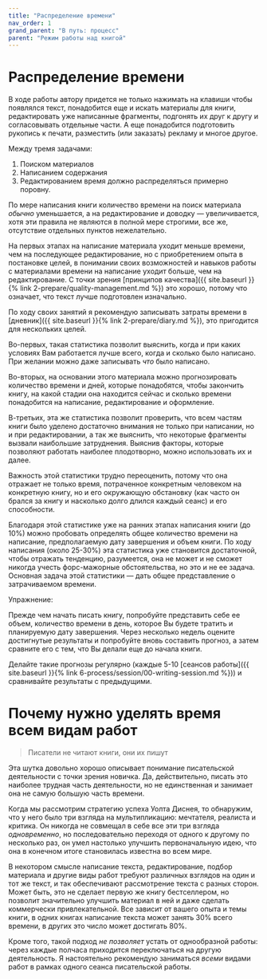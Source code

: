 ```yaml
---
title: "Распределение времени"
nav_order: 1
grand_parent: "В путь: процесс"
parent: "Режим работы над книгой"
---
```


# Распределение времени

В ходе работы автору придется не только нажимать на клавиши чтобы
появлялся текст, понадобится еще и искать материалы для книги,
редактировать уже написанные фрагменты, подгонять их друг к другу и
согласовывать отдельные части.  А еще понадобится подготовить рукопись
к печати, разместить (или заказать) рекламу и многое другое.

Между тремя задачами:
1. Поиском материалов
2. Написанием содержания
3. Редактированием
время должно распределяться примерно поровну.

По мере написания книги количество времени на поиск материала
*обычно* уменьшается, а на редактирование и доводку — увеличивается,
хотя эти правила не являются в полной мере строгими, все же,
отсутствие отдельных пунктов нежелательно.

На первых этапах на написание материала уходит меньше времени, чем на
последующее редактирование, но с приобретением опыта в постановке
целей, в понимании своих возможностей и навыков работы с материалами
времени на написание уходит больше, чем на редактирование.  С точки
зрения [принципов качества]({{ site.baseurl }}{% link
2-prepare/quality-management.md %}) это хорошо, потому что означает,
что текст лучше подготовлен изначально.

По ходу своих занятий я рекомендую записывать затраты времени в
[дневник]({{ site.baseurl }}{% link 2-prepare/diary.md %}), это
пригодится для нескольких целей.

Во-первых, такая статистика позволит выяснить, когда и при каких
условиях Вам работается лучше всего, когда и сколько было написано.
При желании можно даже записывать *что* было написано.

Во-вторых, на основании этого материала можно прогнозировать
количество времени и дней, которые понадобятся, чтобы закончить
книгу, на какой стадии она находится сейчас и сколько времени
понадобится на написание, редактирование и оформление.

В-третьих, эта же статистика позволит проверить, что всем частям книги
было уделено достаточно внимания не только при написании, но и при
редактировании, а так же выяснить, что некоторые фрагменты вызвали
наибольшие затруднения.  Выяснив факторы, которые позволяют работать
наиболее плодотворно, можно использовать их и далее.

Важность этой статистики трудно переоценить, потому что она отражает
не только время, потраченное конкретным человеком на конкретную книгу,
но и его окружающую обстановку (как часто он брался за книгу и
насколько долго длился каждый сеанс) и его способности.

Благодаря этой статистике уже на ранних этапах написания книги (до
10%) можно пробовать определять общее количество времени на написание,
предполагаемую дату завершения и объем книги.  По ходу написания
(около 25-30%) эта статистика уже становится достаточной, чтобы
отражать тенденцию, разумеется, она не может и не сможет никогда
учесть форс-мажорные обстоятельства, но это и не ее задача.  Основная
задача этой статистики — дать общее представление о затрачиваемом
времени.

Упражнение:

Прежде чем начать писать книгу, попробуйте представить себе ее объем,
количество времени в день, которое Вы будете тратить и планируемую
дату завершения.  Через несколько недель оцените достигнутые
результаты и попробуйте вновь составить прогноз, а затем сравните его
с тем, что Вы делали еще до начала книги.

Делайте такие прогнозы регулярно (каждые 5-10 [сеансов работы]({{
site.baseurl }}{% link 6-process/session/00-writing-session.md %})) и
сравнивайте результаты с предыдущими.


# Почему нужно уделять время всем видам работ

> Писатели не читают книги, они их пишут

Эта шутка довольно хорошо описывает понимание писательской
деятельности с точки зрения новичка.  Да, действительно, писать это
наиболее трудная часть деятельности, но не единственная и занимает она
не самую большую часть времени.

Когда мы рассмотрим стратегию успеха Уолта Диснея, то обнаружим, что у
него было три взгляда на мультипликацию: мечтателя, реалиста и
критика.  Он никогда не совмещал в себе все эти три взгляда
*одновременно*, но последовательно переходя от одного к другому по
несколько раз, он умел настолько улучшить первоначальную идею, что она
в конечном итоге становилась известна во всем мире.

В некотором смысле написание текста, редактирование, подбор материала
и другие виды работ требуют различных взглядов на один и тот же текст,
и так обеспечивают рассмотрение текста с разных сторон.  Может быть,
это не сделает первую же книгу бестселлером, но позволит значительно
улучшить материал в ней и даже сделать коммерчески привлекательной.
Все зависит от вашего опыта и темы книги, в одних книгах написание
текста может занять 30% всего времени, в других это число может
достигать 80%.

Кроме того, такой подход *не позволяет* устать от однообразной работы:
через каждые полчаса приходится переключаться на другую деятельность.
Я настоятельно рекомендую заниматься *всеми* видами работ в рамках
одного сеанса писательской работы.
